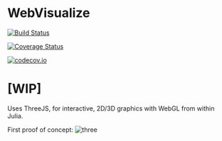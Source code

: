 # WebVisualize

[![Build Status](https://travis-ci.org/SimonDanisch/WebVisualize.jl.svg?branch=master)](https://travis-ci.org/SimonDanisch/WebVisualize.jl)

[![Coverage Status](https://coveralls.io/repos/SimonDanisch/WebVisualize.jl/badge.svg?branch=master&service=github)](https://coveralls.io/github/SimonDanisch/WebVisualize.jl?branch=master)

[![codecov.io](http://codecov.io/github/SimonDanisch/WebVisualize.jl/coverage.svg?branch=master)](http://codecov.io/github/SimonDanisch/WebVisualize.jl?branch=master)

# [WIP]

Uses ThreeJS, for interactive, 2D/3D graphics with WebGL from within Julia.

First proof of concept:
![three](https://user-images.githubusercontent.com/1010467/35740830-5e5e6844-0836-11e8-9b6d-613a829e5a82.gif)
